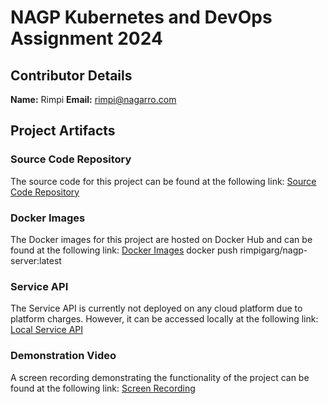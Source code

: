 # NAGP Kubernetes and DevOps Assignment 2024

## Contributor Details

**Name:**  Rimpi
**Email:** rimpi@nagarro.com

## Project Artifacts

### Source Code Repository
The source code for this project can be found at the following link:
[Source Code Repository](#)

### Docker Images
The Docker images for this project are hosted on Docker Hub and can be found at the following link:
[Docker Images](https://hub.docker.com/repository/docker/rimpigarg/nagp-server/general)
docker push rimpigarg/nagp-server:latest

### Service API
The Service API is currently not deployed on any cloud platform due to platform charges. However, it can be accessed locally at the following link:
[Local Service API](http://localhost:30000/users/)

### Demonstration Video
A screen recording demonstrating the functionality of the project can be found at the following link:
[Screen Recording](#)
